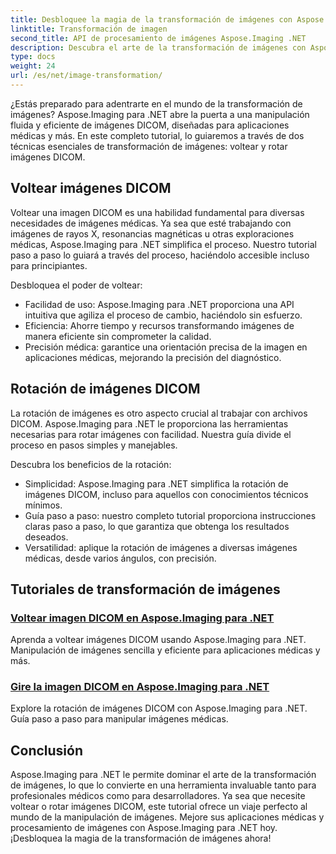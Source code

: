 ```yaml
---
title: Desbloquee la magia de la transformación de imágenes con Aspose.Imaging .NET
linktitle: Transformación de imagen
second_title: API de procesamiento de imágenes Aspose.Imaging .NET
description: Descubra el arte de la transformación de imágenes con Aspose.Imaging para .NET. Aprenda a voltear y rotar imágenes DICOM sin esfuerzo para aplicaciones médicas y más.
type: docs
weight: 24
url: /es/net/image-transformation/
---
```


¿Estás preparado para adentrarte en el mundo de la transformación de imágenes? Aspose.Imaging para .NET abre la puerta a una manipulación fluida y eficiente de imágenes DICOM, diseñadas para aplicaciones médicas y más. En este completo tutorial, lo guiaremos a través de dos técnicas esenciales de transformación de imágenes: voltear y rotar imágenes DICOM. 

## Voltear imágenes DICOM

Voltear una imagen DICOM es una habilidad fundamental para diversas necesidades de imágenes médicas. Ya sea que esté trabajando con imágenes de rayos X, resonancias magnéticas u otras exploraciones médicas, Aspose.Imaging para .NET simplifica el proceso. Nuestro tutorial paso a paso lo guiará a través del proceso, haciéndolo accesible incluso para principiantes.

Desbloquea el poder de voltear:
- Facilidad de uso: Aspose.Imaging para .NET proporciona una API intuitiva que agiliza el proceso de cambio, haciéndolo sin esfuerzo.
- Eficiencia: Ahorre tiempo y recursos transformando imágenes de manera eficiente sin comprometer la calidad.
- Precisión médica: garantice una orientación precisa de la imagen en aplicaciones médicas, mejorando la precisión del diagnóstico.

## Rotación de imágenes DICOM

La rotación de imágenes es otro aspecto crucial al trabajar con archivos DICOM. Aspose.Imaging para .NET le proporciona las herramientas necesarias para rotar imágenes con facilidad. Nuestra guía divide el proceso en pasos simples y manejables.

Descubra los beneficios de la rotación:
- Simplicidad: Aspose.Imaging para .NET simplifica la rotación de imágenes DICOM, incluso para aquellos con conocimientos técnicos mínimos.
- Guía paso a paso: nuestro completo tutorial proporciona instrucciones claras paso a paso, lo que garantiza que obtenga los resultados deseados.
- Versatilidad: aplique la rotación de imágenes a diversas imágenes médicas, desde varios ángulos, con precisión.

## Tutoriales de transformación de imágenes
### [Voltear imagen DICOM en Aspose.Imaging para .NET](./flip-dicom-image/)
Aprenda a voltear imágenes DICOM usando Aspose.Imaging para .NET. Manipulación de imágenes sencilla y eficiente para aplicaciones médicas y más.
### [Gire la imagen DICOM en Aspose.Imaging para .NET](./rotate-dicom-image/)
Explore la rotación de imágenes DICOM con Aspose.Imaging para .NET. Guía paso a paso para manipular imágenes médicas.

## Conclusión

Aspose.Imaging para .NET le permite dominar el arte de la transformación de imágenes, lo que lo convierte en una herramienta invaluable tanto para profesionales médicos como para desarrolladores. Ya sea que necesite voltear o rotar imágenes DICOM, este tutorial ofrece un viaje perfecto al mundo de la manipulación de imágenes. Mejore sus aplicaciones médicas y procesamiento de imágenes con Aspose.Imaging para .NET hoy. ¡Desbloquea la magia de la transformación de imágenes ahora!